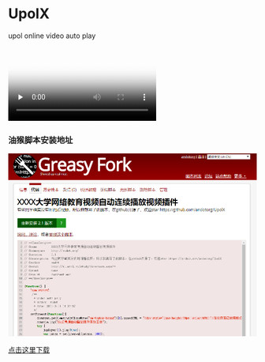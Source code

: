 # UpolX
upol online video auto play

<video id="video" controls="" preload="none" poster="http://media.w3.org/2010/05/sintel/poster.png">
     <source id="mp4" src="http://media.w3.org/2010/05/sintel/trailer.mp4" type="video/mp4">
</video>

### 油猴脚本安装地址

![油猴](https://github.com/andotorg/UpolX/blob/master/23233.png)

[点击这里下载](https://greasyfork.org/zh-CN/scripts/375110-xxxx%E5%A4%A7%E5%AD%A6%E7%BD%91%E7%BB%9C%E6%95%99%E8%82%B2%E8%A7%86%E9%A2%91%E8%87%AA%E5%8A%A8%E8%BF%9E%E7%BB%AD%E6%92%AD%E6%94%BE%E8%A7%86%E9%A2%91%E6%8F%92%E4%BB%B6/code)
